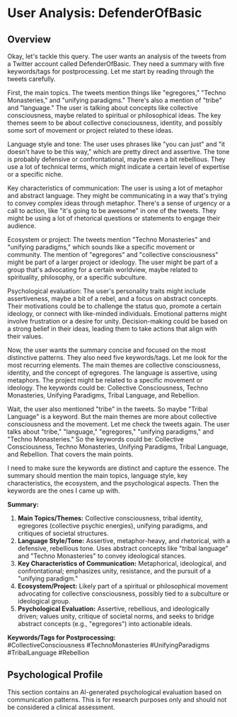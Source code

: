 # User Analysis: DefenderOfBasic

## Overview

<think>
Okay, let's tackle this query. The user wants an analysis of the tweets from a Twitter account called DefenderOfBasic. They need a summary with five keywords/tags for postprocessing. Let me start by reading through the tweets carefully.

First, the main topics. The tweets mention things like "egregores," "Techno Monasteries," and "unifying paradigms." There's also a mention of "tribe" and "language." The user is talking about concepts like collective consciousness, maybe related to spiritual or philosophical ideas. The key themes seem to be about collective consciousness, identity, and possibly some sort of movement or project related to these ideas.

Language style and tone: The user uses phrases like "you can just" and "it doesn't have to be this way," which are pretty direct and assertive. The tone is probably defensive or confrontational, maybe even a bit rebellious. They use a lot of technical terms, which might indicate a certain level of expertise or a specific niche.

Key characteristics of communication: The user is using a lot of metaphor and abstract language. They might be communicating in a way that's trying to convey complex ideas through metaphor. There's a sense of urgency or a call to action, like "it's going to be awesome" in one of the tweets. They might be using a lot of rhetorical questions or statements to engage their audience.

Ecosystem or project: The tweets mention "Techno Monasteries" and "unifying paradigms," which sounds like a specific movement or community. The mention of "egregores" and "collective consciousness" might be part of a larger project or ideology. The user might be part of a group that's advocating for a certain worldview, maybe related to spirituality, philosophy, or a specific subculture.

Psychological evaluation: The user's personality traits might include assertiveness, maybe a bit of a rebel, and a focus on abstract concepts. Their motivations could be to challenge the status quo, promote a certain ideology, or connect with like-minded individuals. Emotional patterns might involve frustration or a desire for unity. Decision-making could be based on a strong belief in their ideas, leading them to take actions that align with their values.

Now, the user wants the summary concise and focused on the most distinctive patterns. They also need five keywords/tags. Let me look for the most recurring elements. The main themes are collective consciousness, identity, and the concept of egregores. The language is assertive, using metaphors. The project might be related to a specific movement or ideology. The keywords could be: Collective Consciousness, Techno Monasteries, Unifying Paradigms, Tribal Language, and Rebellion.

Wait, the user also mentioned "tribe" in the tweets. So maybe "Tribal Language" is a keyword. But the main themes are more about collective consciousness and the movement. Let me check the tweets again. The user talks about "tribe," "language," "egregores," "unifying paradigms," and "Techno Monasteries." So the keywords could be: Collective Consciousness, Techno Monasteries, Unifying Paradigms, Tribal Language, and Rebellion. That covers the main points.

I need to make sure the keywords are distinct and capture the essence. The summary should mention the main topics, language style, key characteristics, the ecosystem, and the psychological aspects. Then the keywords are the ones I came up with.
</think>

**Summary:**  
1. **Main Topics/Themes:** Collective consciousness, tribal identity, egregores (collective psychic energies), unifying paradigms, and critiques of societal structures.  
2. **Language Style/Tone:** Assertive, metaphor-heavy, and rhetorical, with a defensive, rebellious tone. Uses abstract concepts like "tribal language" and "Techno Monasteries" to convey ideological stances.  
3. **Key Characteristics of Communication:** Metaphorical, ideological, and confrontational; emphasizes unity, resistance, and the pursuit of a "unifying paradigm."  
4. **Ecosystem/Project:** Likely part of a spiritual or philosophical movement advocating for collective consciousness, possibly tied to a subculture or ideological group.  
5. **Psychological Evaluation:** Assertive, rebellious, and ideologically driven; values unity, critique of societal norms, and seeks to bridge abstract concepts (e.g., "egregores") into actionable ideals.  

**Keywords/Tags for Postprocessing:**  
#CollectiveConsciousness #TechnoMonasteries #UnifyingParadigms #TribalLanguage #Rebellion

## Psychological Profile

This section contains an AI-generated psychological evaluation based on communication patterns. This is for research purposes only and should not be considered a clinical assessment.